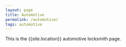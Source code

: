 ```yaml
---
layout: page
title: Automotive
permalink: /automotive/
tags: automotive
---
```


This is the {{site.location}} automotive locksmith page.